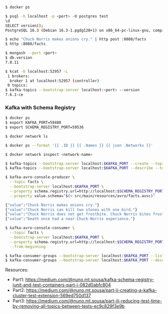 ```bash
$ docker ps 
```

```bash
$ psql -h localhost -p <port> -U postgres test
\d
SELECT version();
PostgreSQL 16.3 (Debian 16.3-1.pgdg120+1) on x86_64-pc-linux-gnu, compiled by gcc (Debian 12.2.0-14) 12.2.0, 64-bit
```

```bash
$ echo "Chuck Norris makes onions cry." | http post :8080/facts
$ http :8080/facts
```

```bash
$ mongosh --port <port>
$ db.version
7.0.11
```

```bash
$ kcat -b localhost:52957 -L
 1 brokers:
  broker 1 at localhost:52957 (controller)
 0 topics:
$ kafka-topics --bootstrap-server localhost:<port> --version
7.6.1-ce
```

### Kafka with Schema Registry

```bash
$ docker ps 
$ export KAFKA_PORT=59480
$ export SCHEMA_REGISTRY_PORT=59536
```

```bash
$ docker network ls
```

```bash
$ docker ps --format '{{ .ID }} {{ .Names }} {{ json .Networks }}' 
```

```bash
$ docker network inspect <network-name>
```

```bash
$ kafka-topics --bootstrap-server localhost:$KAFKA_PORT --create --topic facts
$ kafka-topics --bootstrap-server localhost:$KAFKA_PORT --describe --topic facts
```

```bash
$ kafka-avro-console-producer \
  --topic facts \
  --bootstrap-server localhost:$KAFKA_PORT \
  --property schema.registry.url=http://localhost:$SCHEMA_REGISTRY_PORT \
  --property value.schema="$(< src/main/resources/avro/facts.avsc)" 
```

```bash
{"value":"Chuck Norris makes onions cry."}
{"value":"Chuck Norris can kill two stones with one bird."}
{"value":"Chuck Norris does not get frostbite. Chuck Norris bites frost."}
{"value":"Death once had a near-Chuck-Norris experience."}
```

```bash
$ kafka-avro-console-consumer \
  --topic facts \
  --bootstrap-server localhost:$KAFKA_PORT \
  --property schema.registry.url=http://localhost:$SCHEMA_REGISTRY_PORT \
  --from-beginning
```

```bash
$ kafka-consumer-groups --bootstrap-server localhost:$KAFKA_PORT --list
$ kafka-consumer-groups --bootstrap-server localhost:$KAFKA_PORT --describe --list <group-id>
```

Resources:
- Part1: https://medium.com/@nuno.mt.sousa/kafka-schema-registry-junit-and-test-containers-part-i-082d0abfc804
- Part2: https://medium.com/@nuno.mt.sousa/part-ii-creating-a-kafka-cluster-test-extension-569ed750d137
- Part3: https://medium.com/@nuno.mt.sousa/part-iii-reducing-test-time-by-removing-all-topics-between-tests-ec9c829f3e9b